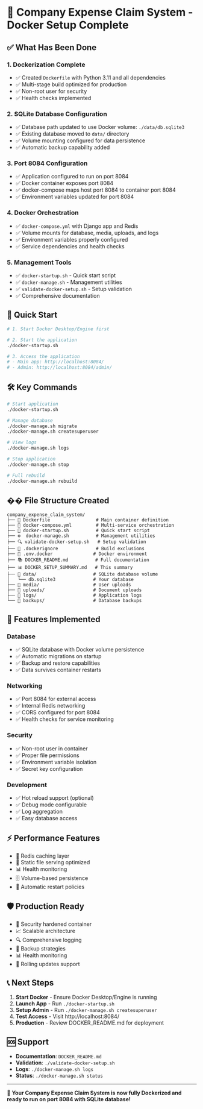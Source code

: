 # 🐳 Company Expense Claim System - Docker Setup Complete

## ✅ What Has Been Done

### 1. **Dockerization Complete**
- ✅ Created `Dockerfile` with Python 3.11 and all dependencies
- ✅ Multi-stage build optimized for production
- ✅ Non-root user for security
- ✅ Health checks implemented

### 2. **SQLite Database Configuration**
- ✅ Database path updated to use Docker volume: `./data/db.sqlite3`
- ✅ Existing database moved to `data/` directory
- ✅ Volume mounting configured for data persistence
- ✅ Automatic backup capability added

### 3. **Port 8084 Configuration**
- ✅ Application configured to run on port 8084
- ✅ Docker container exposes port 8084
- ✅ docker-compose maps host port 8084 to container port 8084
- ✅ Environment variables updated for port 8084

### 4. **Docker Orchestration**
- ✅ `docker-compose.yml` with Django app and Redis
- ✅ Volume mounts for database, media, uploads, and logs
- ✅ Environment variables properly configured
- ✅ Service dependencies and health checks

### 5. **Management Tools**
- ✅ `docker-startup.sh` - Quick start script
- ✅ `docker-manage.sh` - Management utilities
- ✅ `validate-docker-setup.sh` - Setup validation
- ✅ Comprehensive documentation

## 🚀 Quick Start

```bash
# 1. Start Docker Desktop/Engine first

# 2. Start the application
./docker-startup.sh

# 3. Access the application
# - Main app: http://localhost:8084/
# - Admin: http://localhost:8084/admin/
```

## 🛠️ Key Commands

```bash
# Start application
./docker-startup.sh

# Manage database
./docker-manage.sh migrate
./docker-manage.sh createsuperuser

# View logs
./docker-manage.sh logs

# Stop application
./docker-manage.sh stop

# Full rebuild
./docker-manage.sh rebuild
```

## �� File Structure Created

```
company_expense_claim_system/
├── 🐳 Dockerfile                 # Main container definition
├── 🔧 docker-compose.yml         # Multi-service orchestration
├── 🚀 docker-startup.sh          # Quick start script  
├── ⚙️  docker-manage.sh          # Management utilities
├── 🔍 validate-docker-setup.sh   # Setup validation
├── 📄 .dockerignore              # Build exclusions
├── 🔐 .env.docker               # Docker environment
├── 📚 DOCKER_README.md          # Full documentation
├── 📊 DOCKER_SETUP_SUMMARY.md   # This summary
├── 💾 data/                     # SQLite database volume
│   └── db.sqlite3              # Your database
├── 📁 media/                    # User uploads
├── 📁 uploads/                  # Document uploads
├── 📝 logs/                     # Application logs
└── 💾 backups/                  # Database backups
```

## 🎯 Features Implemented

### Database
- ✅ SQLite database with Docker volume persistence
- ✅ Automatic migrations on startup
- ✅ Backup and restore capabilities
- ✅ Data survives container restarts

### Networking  
- ✅ Port 8084 for external access
- ✅ Internal Redis networking
- ✅ CORS configured for port 8084
- ✅ Health checks for service monitoring

### Security
- ✅ Non-root user in container
- ✅ Proper file permissions
- ✅ Environment variable isolation
- ✅ Secret key configuration

### Development
- ✅ Hot reload support (optional)
- ✅ Debug mode configurable
- ✅ Log aggregation
- ✅ Easy database access

## ⚡ Performance Features

- 🚀 Redis caching layer
- 🔧 Static file serving optimized
- 📊 Health monitoring
- 🗄️ Volume-based persistence
- 🔄 Automatic restart policies

## 🛡️ Production Ready

- 🔐 Security hardened container
- 📈 Scalable architecture
- 🔍 Comprehensive logging
- 💾 Backup strategies
- 📊 Health monitoring
- 🔄 Rolling updates support

## 📞 Next Steps

1. **Start Docker** - Ensure Docker Desktop/Engine is running
2. **Launch App** - Run `./docker-startup.sh`
3. **Setup Admin** - Run `./docker-manage.sh createsuperuser`
4. **Test Access** - Visit http://localhost:8084/
5. **Production** - Review DOCKER_README.md for deployment

## 🆘 Support

- **Documentation**: `DOCKER_README.md`
- **Validation**: `./validate-docker-setup.sh`
- **Logs**: `./docker-manage.sh logs`
- **Status**: `./docker-manage.sh status`

---

🎉 **Your Company Expense Claim System is now fully Dockerized and ready to run on port 8084 with SQLite database!**
